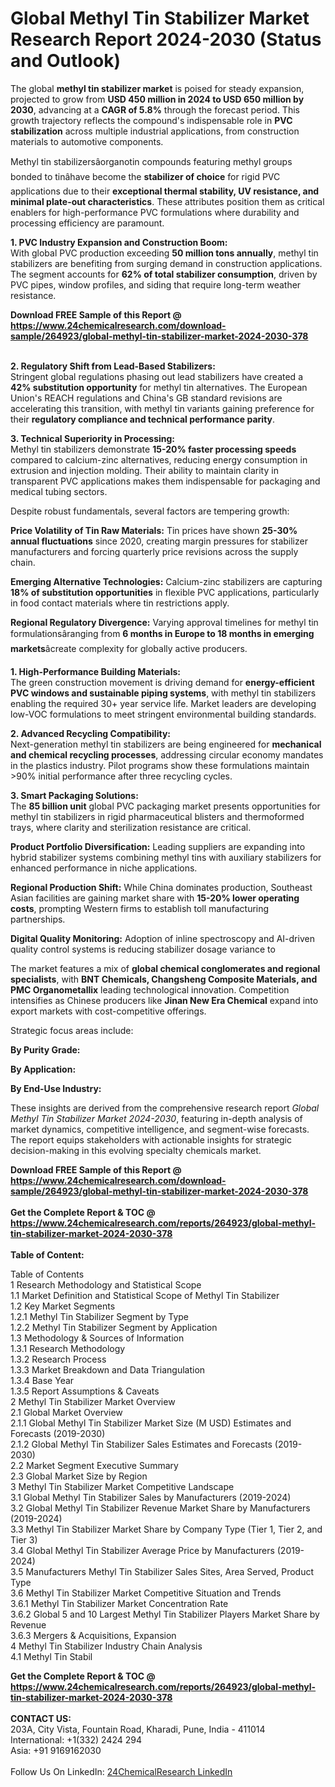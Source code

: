 <h1>Global Methyl Tin Stabilizer Market Research Report 2024-2030 (Status and Outlook)</h1><p>The global <strong>methyl tin stabilizer market</strong> is poised for steady expansion, projected to grow from <strong>USD 450 million in 2024 to USD 650 million by 2030</strong>, advancing at a <strong>CAGR of 5.8%</strong> through the forecast period. This growth trajectory reflects the compound's indispensable role in <strong>PVC stabilization</strong> across multiple industrial applications, from construction materials to automotive components.</p><p>Methyl tin stabilizersâorganotin compounds featuring methyl groups bonded to tinâhave become the <strong>stabilizer of choice</strong> for rigid PVC applications due to their <strong>exceptional thermal stability, UV resistance, and minimal plate-out characteristics</strong>. These attributes position them as critical enablers for high-performance PVC formulations where durability and processing efficiency are paramount.</p><p><strong>1. PVC Industry Expansion and Construction Boom:</strong><br>
With global PVC production exceeding <strong>50 million tons annually</strong>, methyl tin stabilizers are benefiting from surging demand in construction applications. The segment accounts for <strong>62% of total stabilizer consumption</strong>, driven by PVC pipes, window profiles, and siding that require long-term weather resistance.</p><div><b>Download FREE Sample of this Report @ 
            <a href="https://www.24chemicalresearch.com/download-sample/264923/global-methyl-tin-stabilizer-market-2024-2030-378">
            https://www.24chemicalresearch.com/download-sample/264923/global-methyl-tin-stabilizer-market-2024-2030-378</a></b></div><br><p><strong>2. Regulatory Shift from Lead-Based Stabilizers:</strong><br>
Stringent global regulations phasing out lead stabilizers have created a <strong>42% substitution opportunity</strong> for methyl tin alternatives. The European Union's REACH regulations and China's GB standard revisions are accelerating this transition, with methyl tin variants gaining preference for their <strong>regulatory compliance and technical performance parity</strong>.</p><p><strong>3. Technical Superiority in Processing:</strong><br>
Methyl tin stabilizers demonstrate <strong>15-20% faster processing speeds</strong> compared to calcium-zinc alternatives, reducing energy consumption in extrusion and injection molding. Their ability to maintain clarity in transparent PVC applications makes them indispensable for packaging and medical tubing sectors.</p><p>Despite robust fundamentals, several factors are tempering growth:</p><p><strong>Price Volatility of Tin Raw Materials:</strong> Tin prices have shown <strong>25-30% annual fluctuations</strong> since 2020, creating margin pressures for stabilizer manufacturers and forcing quarterly price revisions across the supply chain.</p><p><strong>Emerging Alternative Technologies:</strong> Calcium-zinc stabilizers are capturing <strong>18% of substitution opportunities</strong> in flexible PVC applications, particularly in food contact materials where tin restrictions apply.</p><p><strong>Regional Regulatory Divergence:</strong> Varying approval timelines for methyl tin formulationsâranging from <strong>6 months in Europe to 18 months in emerging markets</strong>âcreate complexity for globally active producers.</p><p><strong>1. High-Performance Building Materials:</strong><br>
The green construction movement is driving demand for <strong>energy-efficient PVC windows and sustainable piping systems</strong>, with methyl tin stabilizers enabling the required 30+ year service life. Market leaders are developing low-VOC formulations to meet stringent environmental building standards.</p><p><strong>2. Advanced Recycling Compatibility:</strong><br>
Next-generation methyl tin stabilizers are being engineered for <strong>mechanical and chemical recycling processes</strong>, addressing circular economy mandates in the plastics industry. Pilot programs show these formulations maintain &gt;90% initial performance after three recycling cycles.</p><p><strong>3. Smart Packaging Solutions:</strong><br>
The <strong>85 billion unit</strong> global PVC packaging market presents opportunities for methyl tin stabilizers in rigid pharmaceutical blisters and thermoformed trays, where clarity and sterilization resistance are critical.</p><p><strong>Product Portfolio Diversification:</strong> Leading suppliers are expanding into hybrid stabilizer systems combining methyl tins with auxiliary stabilizers for enhanced performance in niche applications.</p><p><strong>Regional Production Shift:</strong> While China dominates production, Southeast Asian facilities are gaining market share with <strong>15-20% lower operating costs</strong>, prompting Western firms to establish toll manufacturing partnerships.</p><p><strong>Digital Quality Monitoring:</strong> Adoption of inline spectroscopy and AI-driven quality control systems is reducing stabilizer dosage variance to 
    </p><p>The market features a mix of <strong>global chemical conglomerates and regional specialists</strong>, with <strong>BNT Chemicals, Changsheng Composite Materials, and PMC Organometallix</strong> leading technological innovation. Competition intensifies as Chinese producers like <strong>Jinan New Era Chemical</strong> expand into export markets with cost-competitive offerings.</p><p>Strategic focus areas include:</p><p><strong>By Purity Grade:</strong></p><p><strong>By Application:</strong></p><p><strong>By End-Use Industry:</strong></p><p>These insights are derived from the comprehensive research report <em>Global Methyl Tin Stabilizer Market 2024-2030</em>, featuring in-depth analysis of market dynamics, competitive intelligence, and segment-wise forecasts. The report equips stakeholders with actionable insights for strategic decision-making in this evolving specialty chemicals market.</p><div><b>Download FREE Sample of this Report @ 
            <a href="https://www.24chemicalresearch.com/download-sample/264923/global-methyl-tin-stabilizer-market-2024-2030-378">
            https://www.24chemicalresearch.com/download-sample/264923/global-methyl-tin-stabilizer-market-2024-2030-378</a></b></div><br><div><b>Get the Complete Report & TOC @ 
            <a href="https://www.24chemicalresearch.com/reports/264923/global-methyl-tin-stabilizer-market-2024-2030-378">
            https://www.24chemicalresearch.com/reports/264923/global-methyl-tin-stabilizer-market-2024-2030-378</a></b></div><br>
            <b>Table of Content:</b><p>Table of Contents<br />
1 Research Methodology and Statistical Scope<br />
1.1 Market Definition and Statistical Scope of Methyl Tin Stabilizer<br />
1.2 Key Market Segments<br />
1.2.1 Methyl Tin Stabilizer Segment by Type<br />
1.2.2 Methyl Tin Stabilizer Segment by Application<br />
1.3 Methodology & Sources of Information<br />
1.3.1 Research Methodology<br />
1.3.2 Research Process<br />
1.3.3 Market Breakdown and Data Triangulation<br />
1.3.4 Base Year<br />
1.3.5 Report Assumptions & Caveats<br />
2 Methyl Tin Stabilizer Market Overview<br />
2.1 Global Market Overview<br />
2.1.1 Global Methyl Tin Stabilizer Market Size (M USD) Estimates and Forecasts (2019-2030)<br />
2.1.2 Global Methyl Tin Stabilizer Sales Estimates and Forecasts (2019-2030)<br />
2.2 Market Segment Executive Summary<br />
2.3 Global Market Size by Region<br />
3 Methyl Tin Stabilizer Market Competitive Landscape<br />
3.1 Global Methyl Tin Stabilizer Sales by Manufacturers (2019-2024)<br />
3.2 Global Methyl Tin Stabilizer Revenue Market Share by Manufacturers (2019-2024)<br />
3.3 Methyl Tin Stabilizer Market Share by Company Type (Tier 1, Tier 2, and Tier 3)<br />
3.4 Global Methyl Tin Stabilizer Average Price by Manufacturers (2019-2024)<br />
3.5 Manufacturers Methyl Tin Stabilizer Sales Sites, Area Served, Product Type<br />
3.6 Methyl Tin Stabilizer Market Competitive Situation and Trends<br />
3.6.1 Methyl Tin Stabilizer Market Concentration Rate<br />
3.6.2 Global 5 and 10 Largest Methyl Tin Stabilizer Players Market Share by Revenue<br />
3.6.3 Mergers & Acquisitions, Expansion<br />
4 Methyl Tin Stabilizer Industry Chain Analysis<br />
4.1 Methyl Tin Stabil</p><div><b>Get the Complete Report & TOC @ 
            <a href="https://www.24chemicalresearch.com/reports/264923/global-methyl-tin-stabilizer-market-2024-2030-378">
            https://www.24chemicalresearch.com/reports/264923/global-methyl-tin-stabilizer-market-2024-2030-378</a></b></div><br><b>CONTACT US:</b><br>
            203A, City Vista, Fountain Road, Kharadi, Pune, India - 411014<br>
            International: +1(332) 2424 294<br>
            Asia: +91 9169162030 <br><br>
            Follow Us On LinkedIn: <a href="https://www.linkedin.com/company/24chemicalresearch/">24ChemicalResearch LinkedIn</a>